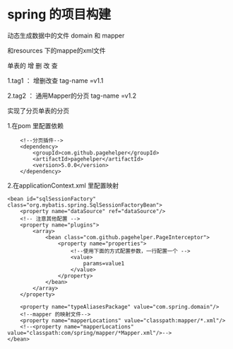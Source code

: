 # spring 的项目构建

动态生成数据中的文件 domain 和  mapper

和resources 下的mappe的xml文件

单表的 增 删 改 查

1.tag1 ： 增删改查 tag-name =v1.1

2.tag2 ： 通用Mapper的分页 tag-name =v1.2

实现了分页单表的分页

1.在pom 里配置依赖

        <!--分页插件-->
        <dependency>
            <groupId>com.github.pagehelper</groupId>
            <artifactId>pagehelper</artifactId>
            <version>5.0.0</version>
        </dependency>

2.在applicationContext.xml 里配置映射

    <bean id="sqlSessionFactory" class="org.mybatis.spring.SqlSessionFactoryBean">
        <property name="dataSource" ref="dataSource"/>
        <!-- 注意其他配置 -->
        <property name="plugins">
            <array>
                <bean class="com.github.pagehelper.PageInterceptor">
                    <property name="properties">
                        <!--使用下面的方式配置参数，一行配置一个 -->
                        <value>
                            params=value1
                        </value>
                    </property>
                </bean>
            </array>
        </property>

        <property name="typeAliasesPackage" value="com.spring.domain"/>
        <!--mapper 的映射文件-->
        <property name="mapperLocations" value="classpath:mapper/*.xml"/>
        <!--<property name="mapperLocations" value="classpath:com/spring/mapper/*Mapper.xml"/>-->
    </bean>
